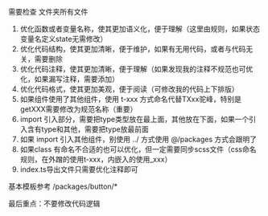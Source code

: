 <!-- 优化规则 -->

需要检查 文件夹所有文件

1. 优化函数或者变量名称，使其更加语义化，便于理解（这里由规则，如果状态变量名定义state无需修改）
2. 优化代码结构，使其更加清晰，便于维护，如果有无用代码，或者与代码无关，需要删除
3. 优化代码注释，使其更加清晰，便于理解（如果发现我的注释不规范也可优化，如果漏写注释，需要添加）
4. 优化代码格式，使其更加美观，便于阅读（可修改我的代码上下排版）
5. 如果组件使用了其他组件，使用 t-xxx 方式命名代替TXxx驼峰，特别是getXXX需要修改为规范名称（重要）
6. import 引入部分，需要把type类型放在最上面，其他放在下面，如果一个引入含有type和其他，需要把type放最前面
7. 如果 import 引入其他组件，别使用 ../ 方式使用 @/packages 方式会跟明了
8. 如果class 有命名不合适的也可以优化，但一定需要同步scss文件（css命名规则，在外蹭的使用t-xxx，内嵌入的使用\_xxx）
9. index.ts导出文件只需要优化注释即可


基本模板参考 /packages/button/*

最后重点：不要修改代码逻辑
